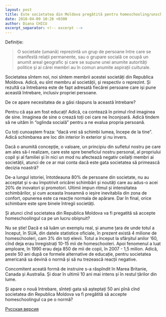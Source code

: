 ```yaml
---
layout: post
title: Este societatea din Moldova pregătită pentru homeschooling/unschooling?
date: 2018-04-09 10:28 +0300
author: Diana CHICU
excerpt_separator: <!-- excerpt -->
---
```


Definiție:

> O societate (umană) reprezintă un grup de persoane între care se
manifestă relații permanente, sau o grupare socială ce ocupă un anumit areal
geografic și care se supune unei anumite autorități politice și ai cărei membri
au în comun anumite aspirații culturale.

Societatea sîntem noi, noi sîntem membrii acestei societăți din Republica
Moldova. Adică, eu sînt membru al societății, și respectiv o reprezint. Și
rezultă ca întrebarea este de fapt adresată fiecărei persoane care iși pune
această întrebare, inclusiv propriei persoane.

De ce apare necesitatea de a găsi răspuns la această întrebare?

<!-- excerpt -->

Pentru că așa am fost educați! Adică, ca contează în primul rînd imaginea de
sine. Imaginea de sine o crează toți cei care ne înconjoară. Adică tindem să ne
uităm în “oglinda socială” pentru a ne evalua propria persoană.

Cu toți cunoaștem fraza: “dacă vrei să schimbi lumea, începe de la tine”. Adică
schimbarea are loc din interior în exterior și nu invers.

Dacă o anumită concepție, o valoare, un principiu din sufletul nostru pe care am
ales să-l realizam, care este spre beneficiul nostru personal, al propriului
copil și al familiei și în nici un mod nu afectează negativ ceilalți membri ai
societății, atunci de ce ar mai conta dacă este gata societatea să primească
decizia noastră?

De-a lungul istoriei, întotdeauna 80% de persoane din societate, nu au acceptat
și s-au împotrivit oricărei schimbări și noutăți care au adus-o acei 20% de
inovatori și promotori. Ultimii impun ritmul și intensitatea schimbărilor, și
cum aceasta înseamnă o ieșire inevitabila din zona de confort, opunerea este ca
reacție normala de apărare. Dar în final, orice schimbare este spre binele
întregii societăți.

Și atunci cînd societatea din Republica Moldova va fi pregatită să accepte
homeschoolingul ca pe un lucru obișnuit?

Nu se știe! Dacă e să luăm un exemplu real, și anume țara de unde totul
a început, în SUA, din datele statistice oficiale, în prezent există 4 milione
de homeschooleri, cam 3% din toți elevii. Totul a început la sfârșitul anilor
‘60, cînd deja erau înregistrați 10-15 mii de homeschooleri. Apoi fenomenul
a luat amploare, în 1990 erau deja 850 de mii de copii, în 2007 - 1,5 milion.
Adică, peste 50 ani după ce formele alternative de educație, pentru societatea
americană sa devină o normă și să nu trezească reacții negative.

Concomitent aceată formă de instruire s-a răspîndit în Marea Britanie, Canada și
Australia. Și doar în ultimii 10 ani mai intens și în restul țărilor din lume.

Și apare o nouă întrebare, sînteți gata să așteptați 50 ani pînă cînd societatea
din Republica Moldova va fi pregătită să accepte homeschoolingul ca pe o normă?

<a href="{% post_url 2018-04-20-готово-ли-общество-молдовы-принять-альтернативные-формы-обучения %}" lang="ru" class="translation-link">Русская версия</a>
